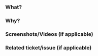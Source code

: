 ### What?

<!-- Provide a summary of the changes you have made in this pull request.

e.g. Added a new component for loading "foo". -->

### Why?

<!-- Provide a summary of why you have made these changes.

e.g. Why is this needed -->

### Screenshots/Videos (if applicable)

<!-- Share a screenshot or video of the changes. -->

### Related ticket/issue (if applicable)

<!-- Include a link to the related GitHub issue. -->

